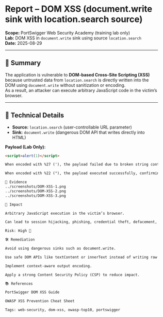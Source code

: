 # Report – DOM XSS (document.write sink with location.search source)

**Scope:** PortSwigger Web Security Academy (training lab only)  
**Lab:** DOM XSS in `document.write` sink using source `location.search`  
**Date:** 2025-08-29  

---

## 📝 Summary
The application is vulnerable to **DOM-based Cross-Site Scripting (XSS)** because untrusted data from `location.search` is directly written into the DOM using `document.write` without sanitization or encoding.  
As a result, an attacker can execute arbitrary JavaScript code in the victim’s browser.

---

## 🔬 Technical Details
- **Source:** `location.search` (user-controllable URL parameter)  
- **Sink:** `document.write` (dangerous DOM API that writes directly into HTML)  

**Payload (Lab Only):**
```html
<script>alert(1)</script>

When encoded with %27 ('), the payload failed due to broken string context.

When encoded with %22 ("), the payload executed successfully, confirming the DOM XSS vulnerability.

📸 Evidence
../screenshots/DOM-XSS-1.png
../screenshots/DOM-XSS-2.png
../screenshots/DOM-XSS-3.png

🎯 Impact

Arbitrary JavaScript execution in the victim’s browser.

Can lead to session hijacking, phishing, credential theft, defacement, or redirection to malicious sites.

Risk: High 🔴

🛠️ Remediation

Avoid using dangerous sinks such as document.write.

Use safe DOM APIs like textContent or innerText instead of writing raw HTML.

Implement context-aware output encoding.

Apply a strong Content Security Policy (CSP) to reduce impact.

📚 References

PortSwigger DOM XSS Guide

OWASP XSS Prevention Cheat Sheet

Tags: web-security, dom-xss, owasp-top10, portswigger
